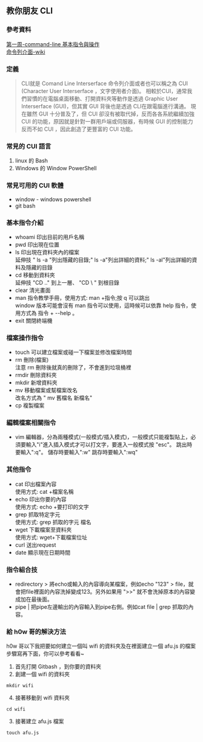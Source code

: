 ## 教你朋友 CLI
### 參考資料
[第一周-command-line 基本指令與操作](https://medium.com/@miahsuwork/第一週-command-line-基本指令與操作-f4da8bcfdfa)  
[命令列介面-wiki](https://zh.wikipedia.org/wiki/命令行界面)

### 定義

> CLI就是 Comand Line Interserface 命令列介面或者也可以稱之為 CUI (Character User Interserface ，文字使用者介面)。
> 相較於CUI，通常我們習慣的在電腦桌面移動、打開資料夾等動作是透過 Graphic User Interserface (GUI)，但其實 GUI 背後也是透過 CLI在跟電腦進行溝通。 
> 現在雖然 GUI 十分普及了，但 CUI 卻沒有被取代掉，反而各各系統繼續加強 CUI 的功能，原因就是針對一群用戶端或伺服器，有時候 GUI 的控制能力反而不如 CUI ，因此創造了更豐富的 CUI 功能。

### 常見的 CUI 語言
1. linux 的 Bash
2. Windows 的 Window PowerShell

### 常見可用的 CUI 軟體
- window - windows powershell
- git bash

### 基本指令介紹
- whoami 印出目前的用戶名稱
- pwd 印出現在位置
- ls 印出現在資料夾內的檔案  
延伸技 " ls -a "列出隱藏的目錄;" ls -a"列出詳細的資料;" ls -al"列出詳細的資料及隱藏的目錄
- cd 移動到資料夾  
延伸技 "CD .." 到上一層、 "CD \ " 到根目錄
- clear 清光畫面
- man 指令教學手冊，使用方式: man +指令;按 q 可以跳出  
window 版本可能會沒有 man 指令可以使用，這時候可以依靠 help 指令，使用方式為 指令 + --help 。
- exit 關閉終端機

### 檔案操作指令
- touch 可以建立檔案或碰一下檔案並修改檔案時間
- rm 刪除(檔案)  
注意 rm 刪除後就真的刪除了，不會進到垃圾桶裡
- rmdir 刪除資料夾
- mkdir 新增資料夾
- mv 移動檔案或幫檔案改名  
改名方式為 " mv 舊檔名 新檔名"
- cp 複製檔案

### 編輯檔案相關指令
- vim 編輯器，分為兩種模式(一般模式/插入模式)，一般模式只能複製貼上，必須要輸入"i"進入插入模式才可以打文字，要進入一般模式按 "esc"。
跳出時要輸入":q"。
儲存時要輸入":w"
跳存時要輸入":wq"

### 其他指令
- cat 印出檔案內容  
使用方式: cat +檔案名稱
- echo 印出你要的內容  
使用方式: echo +要打印的文字
- grep 抓取特定字元  
使用方式: grep 抓取的字元 檔名
- wget 下載檔案至資料夾  
使用方式: wget+下載檔案位址
- curl 送出request
- date 顯示現在日期時間

### 指令組合技
- redirectory > 將echo或輸入的內容導向某檔案，例如echo "123" > file，就會把file裡面的內容洗掉變成123。另外如果用 ">>" 就不會洗掉原本的內容變成加在最後面。
- pipe | 把pipe左邊輸出的內容輸入到pipe右側。例如cat file | grep 抓取的內容。

### 給 h0w 哥的解決方法
h0w 哥以下我把要如何建立一個叫 wifi 的資料夾及在裡面建立一個 afu.js 的檔案步驟寫再下面，你可以參考看看~

1. 首先打開 Gitbash ，到你要的資料夾
2. 創建一個 wifi 的資料夾
```
mkdir wifi
```
4. 接著移動到 wifi 資料夾
```
cd wifi
```
3. 接著建立 afu.js 檔案
```
touch afu.js
```